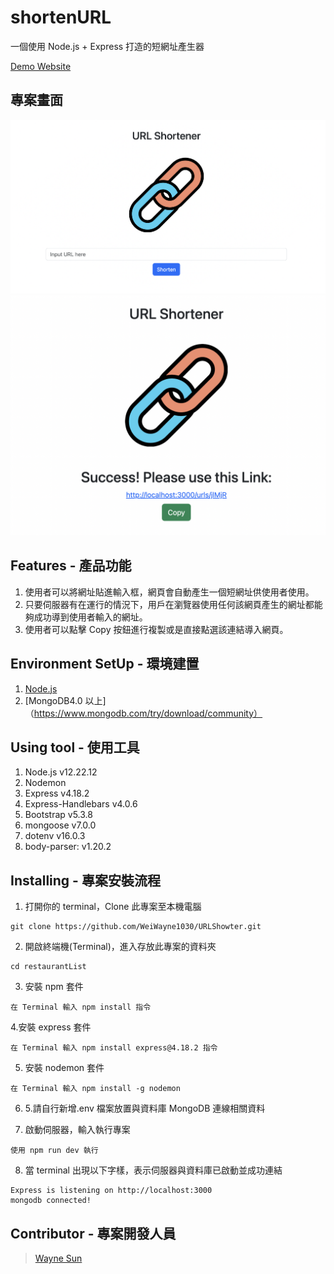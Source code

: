 # shortenURL

一個使用 Node.js + Express 打造的短網址產生器

[Demo Website](http://localhost:3000/)

## 專案畫面

![image](public/index.png)
![image](public/result.png)

## Features - 產品功能

1. 使用者可以將網址貼進輸入框，網頁會自動產生一個短網址供使用者使用。
2. 只要伺服器有在運行的情況下，用戶在瀏覽器使用任何該網頁產生的網址都能夠成功導到使用者輸入的網址。
3. 使用者可以點擊 Copy 按鈕進行複製或是直接點選該連結導入網頁。

## Environment SetUp - 環境建置

1. [Node.js](https://nodejs.org/en/)
2. [MongoDB4.0 以上]（https://www.mongodb.com/try/download/community）

## Using tool - 使用工具

1. Node.js v12.22.12
2. Nodemon
3. Express v4.18.2
4. Express-Handlebars v4.0.6
5. Bootstrap v5.3.8
6. mongoose v7.0.0
7. dotenv v16.0.3
8. body-parser: v1.20.2

## Installing - 專案安裝流程

1. 打開你的 terminal，Clone 此專案至本機電腦

```
git clone https://github.com/WeiWayne1030/URLShowter.git
```

2. 開啟終端機(Terminal)，進入存放此專案的資料夾

```
cd restaurantList
```

3. 安裝 npm 套件

```
在 Terminal 輸入 npm install 指令
```

4.安裝 express 套件

```
在 Terminal 輸入 npm install express@4.18.2 指令
```

5. 安裝 nodemon 套件

```
在 Terminal 輸入 npm install -g nodemon
```

6. 5.請自行新增.env 檔案放置與資料庫 MongoDB 連線相關資料

7. 啟動伺服器，輸入執行專案

```
使用 npm run dev 執行
```

8. 當 terminal 出現以下字樣，表示伺服器與資料庫已啟動並成功連結

```
Express is listening on http://localhost:3000
mongodb connected!
```

## Contributor - 專案開發人員

> [Wayne Sun]([https://github.com/WeiWayne1030])
